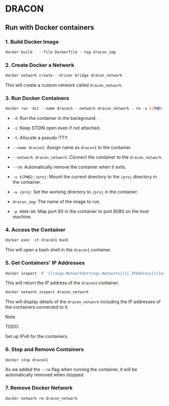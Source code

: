 # DRACON

## Run with Docker containers

### 1. Build Docker Image

``` PowerShell
docker build . --file Dockerfile --tag dracon_img
```

### 2. Create Docker a Network

``` PowerShell
docker network create --driver bridge dracon_network
```

This will create a custom network called `dracon_network`.

### 3. Run Docker Containers

``` PowerShell
docker run -dit --name dracon1 --network dracon_network --rm -v ${PWD}:/proj -w /proj dracon_img
```

- `-d`: Run the container in the background.
- `-i`: Keep STDIN open even if not attached.
- `-t`: Allocate a pseudo-TTY.
- `--name dracon1`: Assign name as `dracon1` to the container.
- `--network dracon_network`: Connect the container to the `dracon_network`.
- `--rm`: Automatically remove the container when it exits.
- `-v ${PWD}:/proj`: Mount the current directory to the `/proj` directory in the container.
- `-w /proj`: Set the working directory to `/proj` in the container.
- `dracon_img`: The name of the image to run.

- `-p 8080:80`: Map port 80 in the container to port 8080 on the host machine.

### 4. Access the Container

``` PowerShell
docker exec -it dracon1 bash
```

This will open a bash shell in the `dracon1` container.

### 5. Get Containers' IP Addresses

``` PowerShell
docker inspect -f '{{range.NetworkSettings.Networks}}{{.IPAddress}}{{end}}' dracon1
```

This will return the IP address of the `dracon1` container.

``` PowerShell
docker network inspect dracon_network
```

This will display details of the `dracon_network` including the IP addresses of the containers connected to it.

> [!NOTE]
>
> TODO:
>
> Set up IPv6 for the containers.

### 6. Stop and Remove Containers

``` PowerShell
docker stop dracon1
```

As we added the `--rm` flag when running the container, it will be automatically removed when stopped.

### 7. Remove Docker Network

``` PowerShell
docker network rm dracon_network
```

